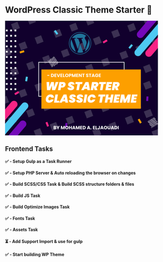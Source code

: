 # WordPress Classic Theme Starter 🚀

![Screenshot](https://github.com/Jaouadi7/wordpress_classic_theme_starter/blob/develop/screenshot.png)

## Frontend Tasks

#### ✅ - Setup Gulp as a Task Runner

#### ✅ - Setup PHP Server & Auto reloading the browser on changes

#### ✅ - Build SCSS/CSS Task & Build SCSS structure folders & files

#### ✅ - Build JS Task

#### ✅ - Build Optimize Images Task

#### ✅ - Fonts Task

#### ✅ - Assets Task

#### ⏳ - Add Support Import & use for gulp

#### ✅ - Start building WP Theme
